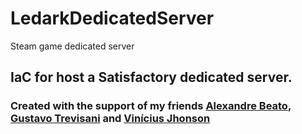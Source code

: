 # LedarkDedicatedServer
Steam game dedicated server


## IaC for host a Satisfactory dedicated server.

### Created with the support of my friends [Alexandre Beato](https://github.com/alexandrebeato), [Gustavo Trevisani](https://github.com/gustavojstrevisani) and [Vinícius Jhonson](https://github.com/vdsbt33)
